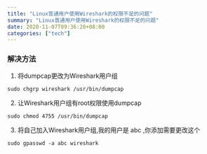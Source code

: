 ```yaml
---
title: "Linux普通用户使用Wireshark的权限不足的问题"
summary: "Linux普通用户使用Wireshark的权限不足的问题"
date: 2020-11-07T09:36:28+08:00
categories: ["tech"]
---
```


### 解决方法

1. 将dumpcap更改为Wireshark用户组
```
sudo chgrp wireshark /usr/bin/dumpcap
```

2. 让Wireshark用户组有root权限使用dumpcap
```
sudo chmod 4755 /usr/bin/dumpcap
```

3. 将自己加入Wireshark用户组,我的用户是 abc ,你添加需要更改这个
```
sudo gpasswd -a abc wireshark
```